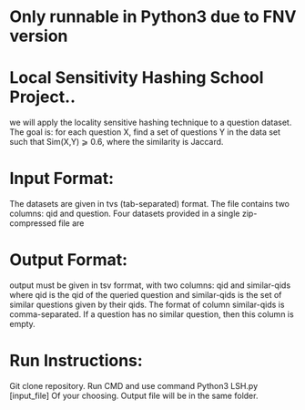 # Only runnable in Python3 due to FNV version

# Local Sensitivity Hashing School Project..

we will apply the locality sensitive hashing technique to a question dataset. The goal is: for each question X, find a set of questions Y in the data set such that Sim(X,Y) ⩾ 0.6, where the similarity is Jaccard. 

# Input Format:
The datasets are given in tvs (tab-separated) format. The file contains two columns: qid and question. Four datasets provided in a single zip-compressed file are

# Output Format:
output must be given in tsv forrmat, with two columns: qid and similar-qids where qid is the qid of the queried question and similar-qids is the set of similar questions given by their qids. The format of column similar-qids is comma-separated. If a question has no similar question, then this column is empty. 
# Run Instructions:
Git clone repository.
Run CMD and use command Python3 LSH.py [input_file] Of your choosing. Output file will be in the same folder.
